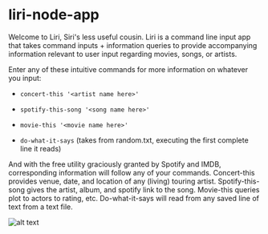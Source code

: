 # liri-node-app

Welcome to Liri, Siri's less useful cousin. Liri is a command line input app that takes command inputs + information queries to provide accompanying information relevant to user input regarding movies, songs, or artists.

Enter any of these intuitive commands for more information on whatever you input:

 * `concert-this '<artist name here>'`

 * `spotify-this-song '<song name here>'`

 * `movie-this '<movie name here>'`

 * `do-what-it-says` (takes from random.txt, executing the first complete line it reads)

And with the free utility graciously granted by Spotify and IMDB, corresponding information will follow any of your commands.
Concert-this provides venue, date, and location of any (living) touring artist. Spotify-this-song gives the artist, album, and spotify link to the song. Movie-this queries plot to actors to rating, etc. Do-what-it-says will read from any saved line of text from a text file.

![alt text](https://giphy.com/gifs/YnxHan5vJMDi9kXSTX)

